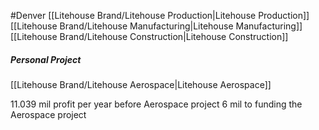 #Denver
[[Litehouse Brand/Litehouse Production|Litehouse Production]]
[[Litehouse Brand/Litehouse Manufacturing|Litehouse Manufacturing]]
[[Litehouse Brand/Litehouse Construction|Litehouse Construction]]
##### Personal Project
[[Litehouse Brand/Litehouse Aerospace|Litehouse Aerospace]]

11.039  mil profit per year before Aerospace project
6 mil to funding the Aerospace project